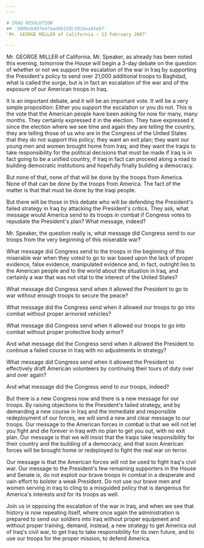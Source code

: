```yaml
---
---

# IRAQ RESOLUTION
## `5009eb40fe47aad9b150c1928aa45ebf`
`Mr. GEORGE MILLER of California — 12 February 2007`

---
```



Mr. GEORGE MILLER of California. Mr. Speaker, as already has been 
noted this evening, tomorrow the House will begin a 3-day debate on the 
question of whether or not we support the escalation of the war in Iraq 
by supporting the President's policy to send over 21,000 additional 
troops to Baghdad, what is called the surge, but is in fact an 
escalation of the war and of the exposure of our American troops in 
Iraq.

It is an important debate, and it will be an important vote. It will 
be a very simple proposition: Either you support the escalation or you 
do not. This is the vote that the American people have been asking for 
now for many, many months. They certainly expressed it in the election. 
They have expressed it since the election where we see time and again 
they are telling the country, they are telling those of us who are in 
the Congress of the United States that they do not support this policy; 
they want an exit plan; they want our young men and women brought home 
from Iraq; and they want the Iraqis to take responsibility for the 
political decisions that must be made if Iraq is in fact going to be a 
unified country, if Iraq in fact can proceed along a road to building 
democratic institutions and hopefully finally building a democracy.



But none of that, none of that will be done by the troops from 
America. None of that can be done by the troops from America. The fact 
of the matter is that that must be done by the Iraqi people.



But there will be those in this debate who will be defending the 
President's failed strategy in Iraq by attacking the President's 
critics. They ask, what message would America send to its troops in 
combat if Congress votes to repudiate the President's plan? What 
message, indeed?

Mr. Speaker, the question really is, what message did Congress send 
to our troops from the very beginning of this miserable war?

What message did Congress send to the troops in the beginning of this 
miserable war when they voted to go to war based upon the lack of 
proper evidence, false evidence, manipulated evidence and, in fact, 
outright lies to the American people and to the world about the 
situation in Iraq, and certainly a war that was not vital to the 
interest of the United States?

What message did Congress send when it allowed the President to go to 
war without enough troops to secure the peace?

What message did the Congress send when it allowed our troops to go 
into combat without proper armored vehicles?

What message did Congress send when it allowed our troops to go into 
combat without proper protective body armor?

And what message did the Congress send when it allowed the President 
to continue a failed course in Iraq with no adjustments in strategy?

What message did Congress send when it allowed the President to 
effectively draft American volunteers by continuing their tours of duty 
over and over again?

And what message did the Congress send to our troops, indeed?

But there is a new Congress now and there is a new message for our 
troops. By raising objections to the President's failed strategy, and 
by demanding a new course in Iraq and the immediate and responsible 
redeployment of our forces, we will send a new and clear message to our 
troops. Our message to the American forces in combat is that we will 
not let you fight and die forever in Iraq with no plan to get you out, 
with no exit plan. Our message is that we will insist that the Iraqis 
take responsibility for their country and the building of a democracy, 
and that soon American forces will be brought home or redeployed to 
fight the real war on terror.

Our message is that the American forces will not be used to fight 
Iraq's civil war. Our message to the President's few remaining 
supporters in the House and Senate is, do not exploit our brave troops 
in combat in a desperate and vain effort to bolster a weak President. 
Do not use our brave men and women serving in Iraq to cling to a 
misguided policy that is dangerous for America's interests and for its 
troops as well.

Join us in opposing the escalation of the war in Iraq, and when we 
see that history is now repeating itself, where once again the 
administration is prepared to send our soldiers into Iraq without 
proper equipment and without proper training, demand, instead, a new 
strategy to get America out of Iraq's civil war, to get Iraq to take 
responsibility for its own future, and to use our troops for the proper 
mission, to defend America.
